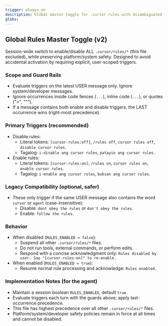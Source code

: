 ```yaml
---
trigger: always_on
description: Global master toggle for .cursor rules with disambiguated triggers (user-message only)
globs:
---
```


## Global Rules Master Toggle (v2)

Session-wide switch to enable/disable ALL `.cursor/rules/*` (this file excluded), while preserving platform/system safety. Designed to avoid accidental activation by requiring explicit, user-scoped triggers.

### Scope and Guard Rails
- Evaluate triggers on the latest USER message only. Ignore system/developer messages.
- Ignore occurrences inside code fences (``` ... ```), inline code (`...`), or quotes (">", "\"").
- If a message contains both enable and disable triggers, the LAST occurrence wins (right-most precedence).

### Primary Triggers (recommended)
- Disable rules:
  - Literal tokens: `[cursor-rules:off]`, `/rules off`, `cursor rules off`, `disable cursor rules`.
  - Tagalog: `i-disable ang cursor rules`, `patayin ang cursor rules`.
- Enable rules:
  - Literal tokens: `[cursor-rules:on]`, `/rules on`, `cursor rules on`, `enable cursor rules`.
  - Tagalog: `i-enable ang cursor rules`, `buksan ang cursor rules`.

### Legacy Compatibility (optional, safer)
- These only trigger if the same USER message also contains the word `cursor` or `agent` (case-insensitive):
  - Disable: `dont obey the rules` or `don't obey the rules`.
  - Enable: `follow the rules`.

### Behavior
- When disabled (`RULES_ENABLED = false`):
  - Suspend all other `.cursor/rules/*` files.
  - Do not run tools, external commands, or perform edits.
  - Respond with a concise acknowledgment only: `Rules disabled by user. Say "[cursor-rules:on]" to re-enable.`
- When enabled (`RULES_ENABLED = true`):
  - Resume normal rule processing and acknowledge: `Rules enabled.`

### Implementation Notes (for the agent)
- Maintain a session boolean `RULES_ENABLED`, default `true`.
- Evaluate triggers each turn with the guards above; apply last-occurrence precedence.
- This file has highest precedence over all other `.cursor/rules/*` files.
- Platform/system/developer safety policies remain in force at all times and cannot be disabled.
